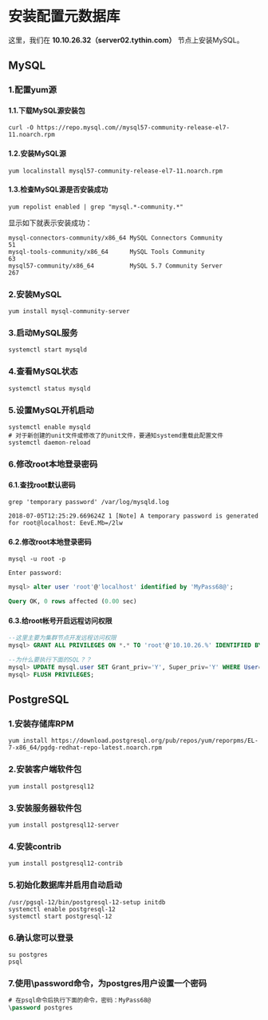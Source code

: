 安装配置元数据库
===================================================================================
这里，我们在 **10.10.26.32（server02.tythin.com）** 节点上安装MySQL。

## MySQL

### 1.配置yum源

#### 1.1.下载MySQL源安装包
```shell
curl -O https://repo.mysql.com//mysql57-community-release-el7-11.noarch.rpm
```

#### 1.2.安装MySQL源
```shell
yum localinstall mysql57-community-release-el7-11.noarch.rpm
```

#### 1.3.检查MySQL源是否安装成功
```shell
yum repolist enabled | grep "mysql.*-community.*"
```
显示如下就表示安装成功：
```
mysql-connectors-community/x86_64 MySQL Connectors Community                  51
mysql-tools-community/x86_64      MySQL Tools Community                       63
mysql57-community/x86_64          MySQL 5.7 Community Server                 267
```

### 2.安装MySQL
```shell
yum install mysql-community-server
```

### 3.启动MySQL服务
```shell
systemctl start mysqld
```

### 4.查看MySQL状态
```shell
systemctl status mysqld
```

### 5.设置MySQL开机启动
```shell
systemctl enable mysqld
# 对于新创建的unit文件或修改了的unit文件，要通知systemd重载此配置文件
systemctl daemon-reload
```

### 6.修改root本地登录密码

#### 6.1.查找root默认密码
```shell
grep 'temporary password' /var/log/mysqld.log
```
```
2018-07-05T12:25:29.669624Z 1 [Note] A temporary password is generated for root@localhost: EevE.Mb=/2lw
```

#### 6.2.修改root本地登录密码
```shell
mysql -u root -p

Enter password:
```
```sql
mysql> alter user 'root'@'localhost' identified by 'MyPass68@';

Query OK, 0 rows affected (0.00 sec)
```

#### 6.3.给root帐号开启远程访问权限
```sql
--这里主要为集群节点开发远程访问权限
mysql> GRANT ALL PRIVILEGES ON *.* TO 'root'@'10.10.26.%' IDENTIFIED BY 'MyPass68@';

--为什么要执行下面的SQL？？
mysql> UPDATE mysql.user SET Grant_priv='Y', Super_priv='Y' WHERE User='root';
mysql> FLUSH PRIVILEGES;
```

## PostgreSQL

### 1.安装存储库RPM
```shell
yum install https://download.postgresql.org/pub/repos/yum/reporpms/EL-7-x86_64/pgdg-redhat-repo-latest.noarch.rpm
```

### 2.安装客户端软件包
```shell
yum install postgresql12
```

### 3.安装服务器软件包
```shell
yum install postgresql12-server
```

### 4.安装contrib
```shell
yum install postgresql12-contrib
```

### 5.初始化数据库并启用自动启动
```shell
/usr/pgsql-12/bin/postgresql-12-setup initdb
systemctl enable postgresql-12
systemctl start postgresql-12
```

### 6.确认您可以登录
```shell
su postgres
psql
```

### 7.使用\password命令，为postgres用户设置一个密码
```sql
# 在psql命令后执行下面的命令，密码：MyPass68@
\password postgres
```

